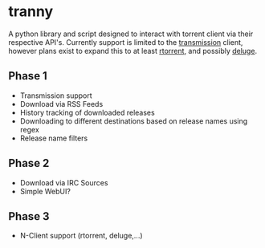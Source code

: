 tranny
======

A python library and script designed to interact with torrent client via their respective
API's. Currently support is limited to the [transmission](http://www.transmissionbt.com/) client, however
plans exist to expand this to at least [rtorrent](http://libtorrent.rakshasa.no/), and possibly
[deluge](http://deluge-torrent.org/).

Phase 1
-----------

- Transmission support
- Download via RSS Feeds
- History tracking of downloaded releases
- Downloading to different destinations based on release names using regex
- Release name filters

Phase 2
-----------

- Download via IRC Sources
- Simple WebUI?

Phase 3
----------

- N-Client support (rtorrent, deluge,...)